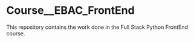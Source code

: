 # Course__EBAC_FrontEnd
This repository contains the work done in the Full Stack Python FrontEnd course.

